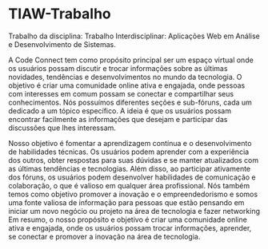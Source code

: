 # TIAW-Trabalho
Trabalho da disciplina: Trabalho Interdisciplinar: Aplicações Web em Análise e Desenvolvimento de Sistemas.

A Code Connect tem como propósito principal ser um espaço virtual onde os usuários possam discutir e trocar informações sobre as últimas novidades, tendências e desenvolvimentos no mundo da tecnologia. O objetivo é criar uma comunidade online ativa e engajada, onde pessoas com interesses em comum possam se conectar e compartilhar seus conhecimentos. Nós possuímos diferentes seções e sub-fóruns, cada um dedicado a um tópico específico. A ideia é que os usuários possam encontrar facilmente as informações que desejam e participar das discussões que lhes interessam.

Nosso objetivo é fomentar a aprendizagem contínua e o desenvolvimento de habilidades técnicas. Os usuários podem aprender com a experiência dos outros, obter respostas para suas dúvidas e se manter atualizados com as últimas tendências e tecnologias. Além disso, ao participar ativamente dos fóruns, os usuários podem desenvolver habilidades de comunicação e colaboração, o que é valioso em qualquer área profissional. Nós também temos como objetivo promover a inovação e o empreendedorismo e somos uma fonte valiosa de informação para pessoas que estão pensando em iniciar um novo negócio ou projeto na área de tecnologia e fazer networking Em resumo, o nosso propósito e objetivo é criar uma comunidade online ativa e engajada, onde os usuários possam trocar informações, aprender, se conectar e promover a inovação na área de tecnologia.
